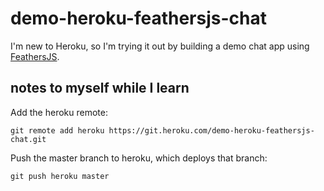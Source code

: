 # demo-heroku-feathersjs-chat

I'm new to Heroku, so I'm trying it out by building a
demo chat app using [FeathersJS](http://feathersjs.com/).

## notes to myself while I learn

Add the heroku remote:

	git remote add heroku https://git.heroku.com/demo-heroku-feathersjs-chat.git

Push the master branch to heroku, which deploys that branch:

	git push heroku master
